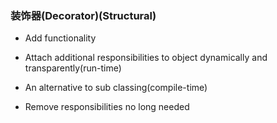 ### 装饰器(Decorator)(Structural)

* Add functionality

* Attach additional responsibilities to object dynamically and transparently(run-time)

* An alternative to sub classing(compile-time)

* Remove responsibilities no long needed
